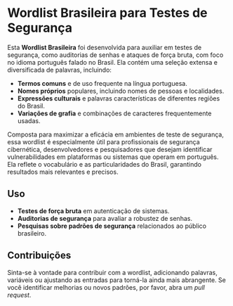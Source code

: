 # Wordlist Brasileira para Testes de Segurança

Esta **Wordlist Brasileira** foi desenvolvida para auxiliar em testes de segurança, como auditorias de senhas e ataques de força bruta, com foco no idioma português falado no Brasil. Ela contém uma seleção extensa e diversificada de palavras, incluindo:

- **Termos comuns** e de uso frequente na língua portuguesa.
- **Nomes próprios** populares, incluindo nomes de pessoas e localidades.
- **Expressões culturais** e palavras características de diferentes regiões do Brasil.
- **Variações de grafia** e combinações de caracteres frequentemente usadas.

Composta para maximizar a eficácia em ambientes de teste de segurança, essa wordlist é especialmente útil para profissionais de segurança cibernética, desenvolvedores e pesquisadores que desejam identificar vulnerabilidades em plataformas ou sistemas que operam em português. Ela reflete o vocabulário e as particularidades do Brasil, garantindo resultados mais relevantes e precisos.

## Uso

- **Testes de força bruta** em autenticação de sistemas.
- **Auditorias de segurança** para avaliar a robustez de senhas.
- **Pesquisas sobre padrões de segurança** relacionados ao público brasileiro.

## Contribuições

Sinta-se à vontade para contribuir com a wordlist, adicionando palavras, variáveis ou ajustando as entradas para torná-la ainda mais abrangente. Se você identificar melhorias ou novos padrões, por favor, abra um _pull request_.
